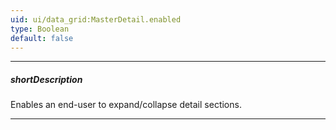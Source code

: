 ```yaml
---
uid: ui/data_grid:MasterDetail.enabled
type: Boolean
default: false
---
```

---
##### shortDescription
Enables an end-user to expand/collapse detail sections.

---

